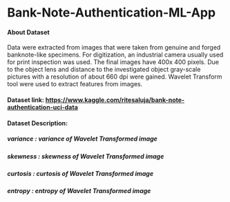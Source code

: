 # Bank-Note-Authentication-ML-App

#### About Dataset

Data were extracted from images that were taken from genuine and forged banknote-like specimens. For digitization, an industrial camera usually used for print inspection was used. The final images have 400x 400 pixels. Due to the object lens and distance to the investigated object gray-scale pictures with a resolution of about 660 dpi were gained. Wavelet Transform tool were used to extract features from images.

#### Dataset link: https://www.kaggle.com/ritesaluja/bank-note-authentication-uci-data

#### Dataset Description:
##### variance : variance of Wavelet Transformed image
##### skewness  : skewness of Wavelet Transformed image
##### curtosis  : curtosis of Wavelet Transformed image
##### entropy  : entropy of Wavelet Transformed image

